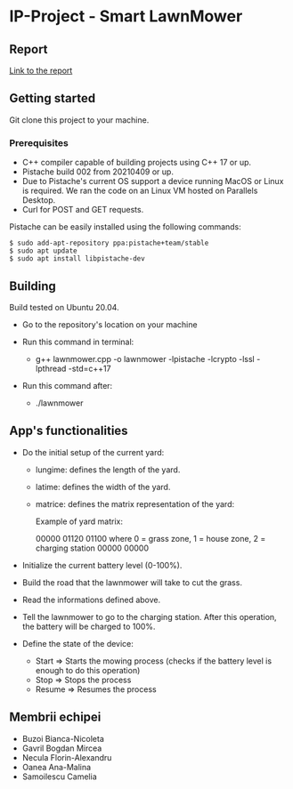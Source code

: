 # IP-Project - Smart LawnMower

## Report

[Link to the report](https://docs.google.com/document/d/1ekEJ68WdXmRyTiaCg41fwwrMgc1ySL53ycX0po5wwiU/edit)

## Getting started

Git clone this project to your machine.

### Prerequisites
- C++ compiler capable of building projects using C++ 17 or up.
- Pistache build 002 from 20210409 or up.
- Due to Pistache's current OS support a device running MacOS or Linux is required. We ran the code on an Linux VM hosted on Parallels Desktop.
- Curl for POST and GET requests.
 
Pistache can be easily installed using the following commands:
```
$ sudo add-apt-repository ppa:pistache+team/stable
$ sudo apt update
$ sudo apt install libpistache-dev
```
 
## Building
Build tested on Ubuntu 20.04.

- Go to the repository's location on your machine
- Run this command in terminal: 

  - g++ lawnmower.cpp -o lawnmower -lpistache -lcrypto -lssl -lpthread -std=c++17
  
- Run this command after: 

  - ./lawnmower

## App's functionalities

- Do the initial setup of the current yard:
  - lungime: defines the length of the yard. 
  - latime: defines the width of the yard.
  - matrice: defines the matrix representation of the yard:

    Example of yard matrix:
            
    00000
    01120
    01100    where 0 = grass zone, 1 = house zone, 2 = charging station
    00000 
    00000

- Initialize the current battery level (0-100%).
- Build the road that the lawnmower will take to cut the grass.
- Read the informations defined above.
- Tell the lawnmower to go to the charging station. After this operation, the battery will be charged to 100%.
- Define the state of the device:
  - Start => Starts the mowing process (checks if the battery level is enough to do this operation)
  - Stop => Stops the process
  - Resume => Resumes the process

## Membrii echipei

- Buzoi Bianca-Nicoleta
- Gavril Bogdan Mircea
- Necula Florin-Alexandru
- Oanea Ana-Malina
- Samoilescu Camelia
